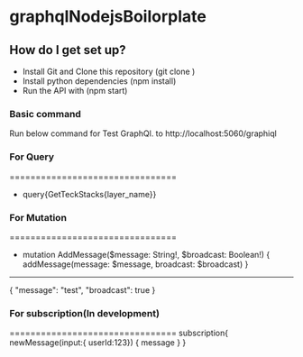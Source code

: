 # graphqlNodejsBoilorplate

## How do I get set up? ###
* Install Git and Clone this repository (git clone <clone utl>)
* Install python dependencies (npm install)
* Run the API with (npm start)
### Basic command ###

Run below command for Test GraphQl.
to
http://localhost:5060/graphiql

### For Query ###
================================
* query{GetTeckStacks{layer_name}}
### For Mutation ###
================================
* mutation AddMessage($message: String!, $broadcast: Boolean!) {
 addMessage(message: $message, broadcast: $broadcast)
} 
----
{
  "message": "test",
  "broadcast": true
}
### For subscription(In development) ###
================================
subscription{
  newMessage(input:{ userId:123})
  {
    message
  }
}



